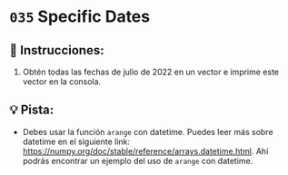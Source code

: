 # `035` Specific Dates

## 📝 Instrucciones:

1. Obtén todas las fechas de julio de 2022 en un vector e imprime este vector en la consola.

## 💡 Pista:

+ Debes usar la función `arange` con datetime. Puedes leer más sobre datetime en el siguiente link: https://numpy.org/doc/stable/reference/arrays.datetime.html. Ahí podrás encontrar un ejemplo del uso de `arange` con datetime.